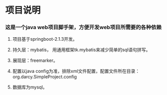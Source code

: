 # 项目说明

### 这是一个java web项目脚手架，方便开发web项目所需要的各种依赖

1. 项目基于springboot-2.1.3开发。

2. 持久层：mybatis， 用通用框架tk.mybatis来减少简单的sql语句拼写。

3. 展现层：freemarker。

4. 配置以java config为准，排除xml文件配置，配置文件所在目录： org.darcy.SimpleProject.config

5. 数据库为mysql。




